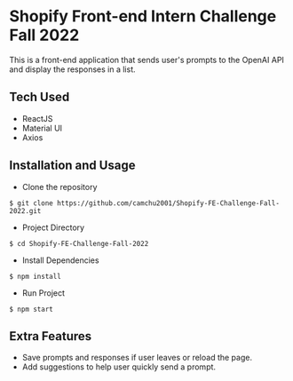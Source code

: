 # Shopify Front-end Intern Challenge Fall 2022
This is a front-end application that sends user's prompts to the OpenAI API and display the responses in a list.

## Tech Used
- ReactJS
- Material UI
- Axios

## Installation and Usage

- Clone the repository

`$ git clone https://github.com/camchu2001/Shopify-FE-Challenge-Fall-2022.git`
- Project Directory

`$ cd Shopify-FE-Challenge-Fall-2022`
- Install Dependencies

`$ npm install`
- Run Project

`$ npm start`

## Extra Features
- Save prompts and responses if user leaves or reload the page. 
- Add suggestions to help user quickly send a prompt. 
